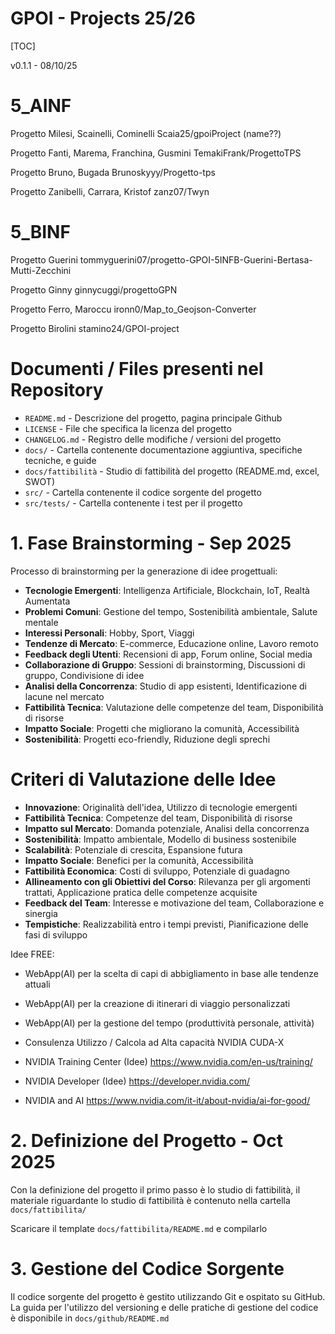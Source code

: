 GPOI - Projects 25/26
=====================
[TOC]

v0.1.1 - 08/10/25

# 5_AINF

Progetto Milesi, Scainelli, Cominelli
Scaia25/gpoiProject  (name??)

Progetto Fanti, Marema, Franchina, Gusmini
TemakiFrank/ProgettoTPS

Progetto Bruno, Bugada
Brunoskyyy/Progetto-tps

Progetto Zanibelli, Carrara, Kristof
zanz07/Twyn

# 5_BINF

Progetto Guerini
tommyguerini07/progetto-GPOI-5INFB-Guerini-Bertasa-Mutti-Zecchini

Progetto Ginny
ginnycuggi/progettoGPN

Progetto Ferro, Maroccu
ironn0/Map_to_Geojson-Converter

Progetto Birolini
stamino24/GPOI-project


# Documenti / Files presenti nel Repository
- `README.md` - Descrizione del progetto, pagina principale Github
- `LICENSE` - File che specifica la licenza del progetto
- `CHANGELOG.md` - Registro delle modifiche / versioni del progetto
- `docs/` - Cartella contenente documentazione aggiuntiva, specifiche tecniche, e guide
- `docs/fattibilità` - Studio di fattibilità del progetto (README.md, excel, SWOT)
- `src/` - Cartella contenente il codice sorgente del progetto
- `src/tests/` - Cartella contenente i test per il progetto

# 1. Fase Brainstorming - Sep 2025

Processo di brainstorming per la generazione di idee progettuali:
- **Tecnologie Emergenti**: Intelligenza Artificiale, Blockchain, IoT, Realtà Aumentata
- **Problemi Comuni**: Gestione del tempo,  Sostenibilità ambientale, Salute mentale
- **Interessi Personali**: Hobby, Sport, Viaggi
- **Tendenze di Mercato**: E-commerce, Educazione online, Lavoro remoto
- **Feedback degli Utenti**: Recensioni di app, Forum online, Social media
- **Collaborazione di Gruppo**: Sessioni di brainstorming, Discussioni di gruppo, Condivisione di idee
- **Analisi della Concorrenza**: Studio di app esistenti, Identificazione di lacune nel mercato
- **Fattibilità Tecnica**: Valutazione delle competenze del team, Disponibilità di risorse
- **Impatto Sociale**: Progetti che migliorano la comunità, Accessibilità
- **Sostenibilità**: Progetti eco-friendly, Riduzione degli sprechi

# Criteri di Valutazione delle Idee
- **Innovazione**: Originalità dell'idea, Utilizzo di tecnologie emergenti
- **Fattibilità Tecnica**: Competenze del team, Disponibilità di risorse
- **Impatto sul Mercato**: Domanda potenziale, Analisi della concorrenza
- **Sostenibilità**: Impatto ambientale, Modello di business sostenibile
- **Scalabilità**: Potenziale di crescita, Espansione futura
- **Impatto Sociale**: Benefici per la comunità, Accessibilità
- **Fattibilità Economica**: Costi di sviluppo, Potenziale di guadagno
- **Allineamento con gli Obiettivi del Corso**: Rilevanza per gli argomenti trattati, Applicazione pratica delle competenze acquisite
- **Feedback del Team**: Interesse e motivazione del team, Collaborazione e sinergia
- **Tempistiche**: Realizzabilità entro i tempi previsti, Pianificazione delle fasi di sviluppo 

Idee FREE:

- WebApp(AI) per la scelta di capi di abbigliamento in base alle tendenze attuali
- WebApp(AI) per la creazione di itinerari di viaggio personalizzati
- WebApp(AI) per la gestione del tempo (produttività personale, attività)

- Consulenza Utilizzo / Calcola ad Alta capacità NVIDIA CUDA-X
- NVIDIA Training Center (Idee) https://www.nvidia.com/en-us/training/
- NVIDIA Developer (Idee) https://developer.nvidia.com/
- NVIDIA and AI https://www.nvidia.com/it-it/about-nvidia/ai-for-good/

# 2. Definizione del Progetto - Oct 2025
Con la definizione del progetto il primo passo è lo studio di fattibilità, il materiale riguardante lo studio di fattibilità è contenuto nella cartella `docs/fattibilita/`

Scaricare il template `docs/fattibilita/README.md` e compilarlo

# 3. Gestione del Codice Sorgente
Il codice sorgente del progetto è gestito utilizzando Git e ospitato su GitHub. La guida per l'utilizzo del versioning e delle pratiche di gestione del codice è disponibile in `docs/github/README.md`